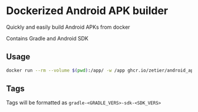 # Dockerized Android APK builder

Quickly and easily build Android APKs from docker

Contains Gradle and Android SDK

## Usage

```sh
docker run --rm --volume $(pwd):/app/ -w /app ghcr.io/zetier/android_apk_builder:latest gradle build
```

## Tags

Tags will be formatted as `gradle-<GRADLE_VERS>-sdk-<SDK_VERS>`
